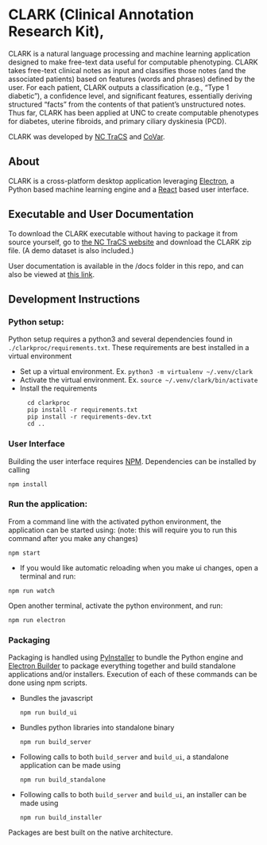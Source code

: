 # CLARK (Clinical Annotation Research Kit),

CLARK is a natural language processing and machine learning application designed to make free-text data useful for computable phenotyping. CLARK takes free-text clinical notes as input and classifies those notes (and the associated patients) based on features (words and phrases) defined by the user. For each patient, CLARK outputs a classification (e.g., “Type 1 diabetic”), a confidence level, and significant features, essentially deriving structured “facts” from the contents of that patient’s unstructured notes. Thus far, CLARK has been applied at UNC to create computable phenotypes for diabetes, uterine fibroids, and primary ciliary dyskinesia (PCD).

CLARK was developed by [NC TraCS](https://tracs.unc.edu) and [CoVar](https://covar.com).

## About
CLARK is a cross-platform desktop application leveraging [Electron](https://electronjs.org), a Python based machine learning engine and a [React](http://Reactjs.org) based user interface.

## Executable and User Documentation
To download the CLARK executable without having to package it from source yourself, go to [the NC TraCS website](https://tracs.unc.edu/index.php/tracs-resources/sharehub/category/2-informatics) and download the CLARK zip file. (A demo dataset is also included.)

User documentation is available in the /docs folder in this repo, and can also be viewed at [this link](https://htmlpreview.github.io/?https://raw.githubusercontent.com/NCTraCSIDSci/clark/master/docs/clark-documentation.html).

## Development Instructions

### Python setup:
Python setup requires a python3 and several dependencies found in `./clarkproc/requirements.txt`. These requirements are best installed in a virtual environment
- Set up a virtual environment. Ex. `python3 -m virtualenv ~/.venv/clark`
- Activate the virtual environment. Ex. `source ~/.venv/clark/bin/activate`
- Install the requirements
  ```
    cd clarkproc
    pip install -r requirements.txt
    pip install -r requirements-dev.txt
    cd ..
  ```

### User Interface
Building the user interface requires [NPM](https://www.npmjs.com). Dependencies can be installed by calling
```
npm install
```

### Run the application:
From a command line with the activated python environment, the application can be started using:
(note: this will require you to run this command after you make any changes)
```
npm start
```
- If you would like automatic reloading when you make ui changes, open a terminal and run:
```
npm run watch
```
Open another terminal, activate the python environment, and run:
```
npm run electron
```

### Packaging
Packaging is handled using [PyInstaller](http://www.pyinstaller.org) to bundle the Python engine and [Electron Builder](http://electron.build) to package everything together and build standalone applications and/or installers. Execution of each of these commands can be done using npm scripts.

- Bundles the javascript
  ```
  npm run build_ui
  ```
- Bundles python libraries into standalone binary
  ```
  npm run build_server
  ```
- Following calls to both `build_server` and `build_ui`, a standalone application can be made using
  ```
  npm run build_standalone
  ```
- Following calls to both `build_server` and `build_ui`, an installer can be made using
  ```
  npm run build_installer
  ```

Packages are best built on the native architecture.